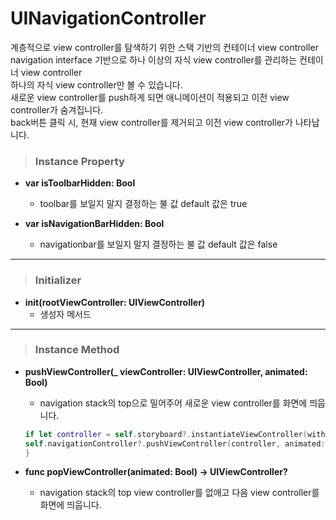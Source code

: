 # UINavigationController
계층적으로 view controller를 탐색하기 위한 스택 기반의 컨테이너 view controller  
navigation interface 기반으로 하나 이상의 자식 view controller를 관리하는 컨테이너 view controller  
하나의 자식 view controller만 볼 수 있습니다.  
새로운 view controller를 push하게 되면 애니메이션이 적용되고 이전 view controller가 숨겨집니다.  
back버튼 클릭 시, 현재 view controller를 제거되고 이전 view controller가 나타납니다.

> ### Instance Property
* **var isToolbarHidden: Bool**
    - toolbar를 보일지 말지 결정하는 불 값
    default 값은 true

* **var isNavigationBarHidden: Bool**
    - navigationbar를 보일지 말지 결정하는 불 값
    default 값은 false
***

> ### Initializer
* **init(rootViewController: UIViewController)**
    - 생성자 메서드
***

> ### Instance Method
* **pushViewController(_ viewController: UIViewController, animated: Bool)**
    - navigation stack의 top으로 밀어주어 새로운 view controller를 화면에 띄웁니다.
    ```swift
    if let controller = self.storyboard?.instantiateViewController(withIdentifier : "DetailController") {
    self.navigationController?.pushViewController(controller, animated: true)
    }
    ```

* **func popViewController(animated: Bool) -> UIViewController?**
    - navigation stack의 top view controller를 없애고 다음 view controller를 화면에 띄웁니다.
